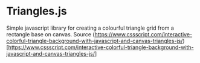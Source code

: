 # Triangles.js
Simple javascript library for creating a colourful triangle grid from a rectangle base on canvas.
Source (https://www.cssscript.com/interactive-colorful-triangle-background-with-javascript-and-canvas-triangles-js/)[https://www.cssscript.com/interactive-colorful-triangle-background-with-javascript-and-canvas-triangles-js/]